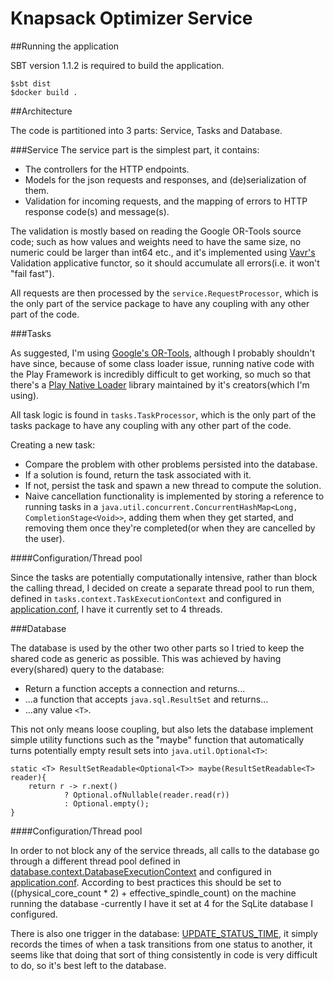 # Knapsack Optimizer Service

##Running the application

SBT version 1.1.2 is required to build the application.

    $sbt dist
    $docker build .

##Architecture

The code is partitioned into 3 parts: Service, Tasks and Database.

###Service
The service part is the simplest part, it contains:
 
 * The controllers for the HTTP endpoints. 
 * Models for the json requests and responses, and (de)serialization of them.
 * Validation for incoming requests, and the mapping of errors to HTTP response code(s) and message(s).
 
The validation is mostly based on reading the Google OR-Tools source code; 
such as how values and weights need to have the same size, no numeric could be larger than int64 etc.,
and it's implemented using [Vavr's](http://www.vavr.io/vavr-docs/#_validation) Validation applicative functor, 
so it should accumulate all errors(i.e. it won't "fail fast").

All requests are then processed by the `service.RequestProcessor`, which is the only part of the service package 
to have any coupling with any other part of the code.

###Tasks

As suggested, I'm using [Google's OR-Tools](https://developers.google.com/optimization/), although I probably shouldn't have
since, because of some class loader issue, running native code with the Play Framework is incredibly difficult to get working,
so much so that there's a [Play Native Loader](https://github.com/playframework/play-native-loader) library maintained by it's creators(which I'm using).

All task logic is found in `tasks.TaskProcessor`, which is the only part of the tasks package to have any coupling with any other part of the code.

Creating a new task:

* Compare the problem with other problems persisted into the database.
* If a solution is found, return the task associated with it.
* If not, persist the task and spawn a new thread to compute the solution.
* Naive cancellation functionality is implemented by storing a reference to running tasks in a 
`java.util.concurrent.ConcurrentHashMap<Long, CompletionStage<Void>>`, adding them 
when they get started, and removing them once they're completed(or when they are cancelled by the user).

####Configuration/Thread pool

Since the tasks are potentially computationally intensive, rather than block the calling thread, I decided on create a separate 
thread pool to run them, defined in `tasks.context.TaskExecutionContext` and configured in [application.conf](https://github.com/Raudbjorn/knapsack-optimizer-service/blob/master/conf/application.conf),
I have it currently set to 4 threads.

###Database

The database is used by the other two other parts so I tried to keep the shared code as generic as possible. 
This was achieved by having every(shared) query to the database:

* Return a function accepts a connection and returns...
* ...a function that accepts `java.sql.ResultSet` and returns...
* ...any value `<T>`.

This not only means loose coupling, but also lets the database implement simple utility functions
such as the "maybe" function that automatically turns potentially empty result sets into `java.util.Optional<T>`:

    static <T> ResultSetReadable<Optional<T>> maybe(ResultSetReadable<T> reader){
        return r -> r.next()
                ? Optional.ofNullable(reader.read(r))
                : Optional.empty();
    }

####Configuration/Thread pool

In order to not block any of the service threads, all calls to the database go through a 
different thread pool defined in [database.context.DatabaseExecutionContext](https://github.com/Raudbjorn/knapsack-optimizer-service/blob/master/app/database/context/DatabaseExecutionContext.java) and configured in 
[application.conf](https://github.com/Raudbjorn/knapsack-optimizer-service/blob/master/conf/application.conf).
According to best practices this should be set to ((physical_core_count * 2) + effective_spindle_count)
on the machine running the database -currently I have it set at 4 for the SqLite database I configured.

There is also one trigger in the database: [UPDATE_STATUS_TIME](https://github.com/Raudbjorn/knapsack-optimizer-service/blob/master/conf/database/UPDATE_STATUS_TIME.sql),
 it simply records the times of when a task transitions from one status to another, 
it seems like that doing that sort of thing consistently in code is very difficult to do, so it's best left to the database.


